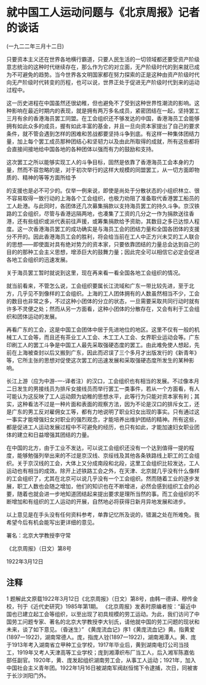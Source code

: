 # 就中国工人运动问题与《北京周报》记者的谈话

 

(一九二二年三月十二日)

 

只要资本主义还在世界各地横行霸道，只要人民生活的一切领域都还要受资产阶级意志统治的这种时代继续存在，那么作为它的对立面，无产阶级时代的到来就已成为不可避免的趋势。当今世界各文明国家都在努力探索的正是这种由资产阶级时代向无产阶级时代转变的历程，也可以说，世界正处于促进无产阶级时代到来的运动过程中。

这一历史进程在中国虽然还很幼稚，但也避免不了受到这种世界性潮流的影响。这种影响在最近时期内的表现，就是拥有两万多名成员，紧密团结在一起，坚持罢工三月有余的香港海员罢工同盟。在工会组织还不够发达的中国，香港海员工会能够拥有如此众多的成员，握有如此丰富的基金，并且一旦向资本家提出了自己的要求条件，就不管会遇到怎样的困难和苦战都要坚持斗争到底。有这样一种集体团结力量，加上每个罢工成员那种团结心和坚韧力以及由此所取得的成就，所有这些都将会直接间接地给中国各地的各种团体以强而有力的鼓励和支持。

这次罢工之所以能够实现工人的斗争目标，固然是依靠了香港海员工会本身的力量，然而不容忽略的是，对于初次举行的这样大规模的同盟罢工，从一切方面即物质的、精神的等等方面所给予

的支援也是必不可少的。仅举一例来说，即使是尚处于分散状态的小组织林立、很不容易取得一致行动的上海各个工会组织，也极力劝阻了准备取代香港罢工船员的工人赴港。与此同时，各团体还几次募集捐款以支持海员罢工的持久斗争。京汉铁路的工会组织，尽管与香港远隔两地，也凑集了工资的几分之一作为捐款送往香港，还有些组织或派代表前往声援，或筹集捐款给予资助，其数目之多已达惊人程度。这一次香港海员罢工的成功确实是与海员工会的团结力量和全国各团体的支援分不开的。因此香港海员工会的胜利，将会给当前在工人中正方兴未艾的工人联合的思想——即使面对具有绝对势力的资本家，只要依靠团结的力量总会达到自己的目的的那种工会主义思想，增添巨大的鼓舞力量；因此完全可以相信它必定会促进各地工会组织的迅速发展。

关于海员罢工暂时就说到这里，现在再来看一看全国各地工会组织的情况。

就当前看来，不管怎么说，工会组织要属长江流域和广东一带比较先进，至于北方，几乎见不到像样的工会组织。上海的工人团体拥有的人数虽然相当不少，工会的数目也非常之多，不过这种小团体的分立的状态，一旦需要采取共同行动时就有许多不灵便之处；然而从另一方面看，这种小团体的分散存在，又会有利于工会组织和团体运动的发展。

再看广东的工会，这是中国工会团体中居于先进地位的地区。这里不仅有一般的机械工人工会等，而且还有茶业工人工会、木工工人工会、女界职业运动会等。广东印刷工人的罢工斗争是中国工人最先采取强硬态度的罢工。由此难免使人想起，先前在上海被查封以后又搬到广东，因此而迟误了三个多月才出版发行的《新青年》等，它所主张的思想对促使这次罢工的迅速发展和采取强硬态度所发生的某种影响。

长江上游（应为中游-一-译者注）的汉口，工会组织也有相当的发展。不过像本月二日发生的男接线员为排斥女接线员而举行罢工一类事件，若从一个方面看，有人可能认为这反映了工人运动颇为幼稚的思想水平，此等行为只能对资本家有利；其实，这种看法不过是一种片面和表面的观察方法，因为不论是汉口的排斥女工，还是广东的男工反对雇佣女工等，都有力地说明了职业妇女出现的事实。只有通过这一事实才能增强妇女对职业的强烈观念，才能培养出维护团结的精神。所有这些，都是促进工人运动发展过程中不可避免的经历，也只有如此，才能加速妇女职业团体的建立和日益增强其团结的力量。

在中国的北方，由于工业不发达，可以说工会组织还没有一个达到值得一提的程度，能够勉强列举出来的不过是京汉线、京绥线及其他各条铁路线上职工的工会组织。关于京汉线的工会，大体上又分成南段和北段，这里工会组织比较发达，工人运动也有相当的成效。除开上述铁路工会之外，在天津、北京就几乎没有什么像样的工会组织了，尤其在北京可以说几乎没有一个工会组织。然而随着工业的逐步发展，职工人数也会随之增加，他们的知识也在不断增进，必然会感到组织工会的必要，随着也就会进一步地知道团结起来提出要求是理所当然的事。而工会组织的不断增加和有组织的工人运动的开展，自然地必将获得日新月异地发展和进步。

以上意见是在手头没有任何资料参考，单靠记忆所及说的，错漏之处在所难免。我希望今后有机会能写出更详细的意见。

 

署名：北京大学教授李守常

《北京周报》（日文）第8号

1922年3月12日

 


## 注释
1 题解此文原载1922年3月12日《北京周报》（日文）第8号，由韩一德译、穆传金校，刊于《近代史研究》1985年第1期。
《北京周报》发表时原编者按：“最近中国也已建立起工会等组织，以至出现了初具规模的劳工运动。为此，我们访问了中国劳工问题专家、著名的北京大学教授李大钊氏，请他就中国的劳工问题的现状和未来，谈了如下意见。（昏迷生）” 《黄庞流血记》序1《黄庞流血记》黄。指黄爱(1897一1922)，湖南常德人。庞，指庞人铨(1897一1922)，湖南湘潭人。黄、庞于1913年考入湖南省立甲种工业学校，1917年毕业后，黄到湖南电灯公司当技工，1919年又考人天津高等工业学校；庞到湘潭织布厂当工人，后入湘军陈嘉佑部任副官。1920年，黄、庞发起组织湖南劳工会，从事工人运动；1921年，加入中国社会主义青年团。1922年1月16日被湖南军阀赵恒惕下令逮捕，次日，同被害于长沙浏阳门外。
